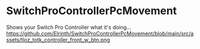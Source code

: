 # SwitchProControllerPcMovement
Shows your Switch Pro Controller what it's doing...
https://github.com/Elrinth/SwitchProControllerPcMovement/blob/main/src/assets/tloz_totk_controller_front_w_btn.png
